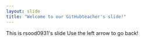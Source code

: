 ```yaml
---
layout: slide
title: "Welcome to our GitHubteacher's slide!"
---
```

This is rsood0931's slide
Use the left arrow to go back!